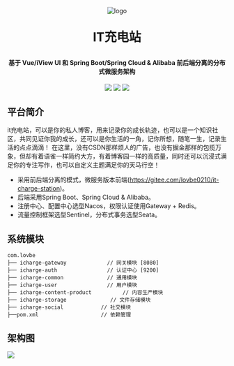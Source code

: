 <p align="center">
	<img alt="logo" src="https://oscimg.oschina.net/oscnet/up-b99b286755aef70355a7084753f89cdb7c9.png">
</p>
<h1 align="center" style="margin: 30px 0 30px; font-weight: bold;">IT充电站</h1>
<h4 align="center">基于 Vue/iView UI 和 Spring Boot/Spring Cloud & Alibaba 前后端分离的分布式微服务架构</h4>
<p align="center">
	<a href="https://gitee.com/y_project/RuoYi-Cloud/stargazers"><img src="https://gitee.com/y_project/RuoYi-Cloud/badge/star.svg?theme=dark"></a>
	<a href="https://gitee.com/y_project/RuoYi-Cloud"><img src="https://img.shields.io/badge/RuoYi-v3.6.5-brightgreen.svg"></a>
	<a href="https://gitee.com/y_project/RuoYi-Cloud/blob/master/LICENSE"><img src="https://img.shields.io/github/license/mashape/apistatus.svg"></a>
</p>

## 平台简介

it充电站，可以是你的私人博客，用来记录你的成长轨迹，也可以是一个知识社区，共同见证你我的成长，还可以是你生活的一角，记你所想，随笔一生，记录生活的点点滴滴！
在这里，没有CSDN那样烦人的广告，也没有掘金那样的包揽万象，但却有着语雀一样简约大方，有着博客园一样的高质量，同时还可以沉浸式满足你的专注写作，也可以自定义主题满足你的天马行空！

* 采用前后端分离的模式，微服务版本前端(https://gitee.com/lovbe0210/it-charge-station)。
* 后端采用Spring Boot、Spring Cloud & Alibaba。
* 注册中心、配置中心选型Nacos，权限认证使用Gateway + Redis。
* 流量控制框架选型Sentinel，分布式事务选型Seata。

## 系统模块

~~~
com.lovbe     
├── icharge-gateway             // 网关模块 [8080]
├── icharge-auth                // 认证中心 [9200]
├── icharge-common              // 通用模块
├── icharge-user                // 用户模块
├── icharge-content-product          // 内容生产模块
├── icharge-storage              // 文件存储模块
├── icharge-social            // 社交模块
├──pom.xml                    // 依赖管理
~~~

## 架构图

<img src="https://oscimg.oschina.net/oscnet/up-82e9722ecb846786405a904bafcf19f73f3.png"/>
